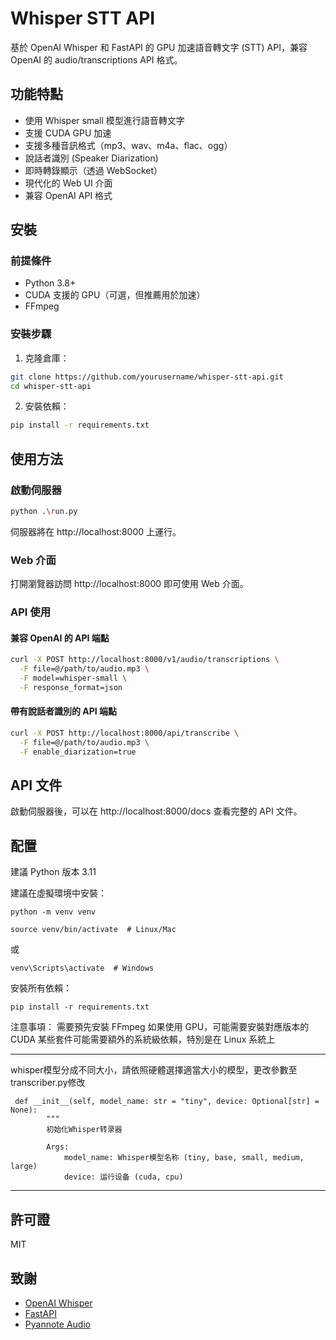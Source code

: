 # Whisper STT API

基於 OpenAI Whisper 和 FastAPI 的 GPU 加速語音轉文字 (STT) API，兼容 OpenAI 的 audio/transcriptions API 格式。

## 功能特點

- 使用 Whisper small 模型進行語音轉文字
- 支援 CUDA GPU 加速
- 支援多種音訊格式（mp3、wav、m4a、flac、ogg）
- 說話者識別 (Speaker Diarization)
- 即時轉錄顯示（透過 WebSocket）
- 現代化的 Web UI 介面
- 兼容 OpenAI API 格式

## 安裝

### 前提條件

- Python 3.8+
- CUDA 支援的 GPU（可選，但推薦用於加速）
- FFmpeg

### 安裝步驟

1. 克隆倉庫：

```bash
git clone https://github.com/yourusername/whisper-stt-api.git
cd whisper-stt-api
```

2. 安裝依賴：

```bash
pip install -r requirements.txt
```

## 使用方法

### 啟動伺服器

```bash
python .\run.py
```

伺服器將在 http://localhost:8000 上運行。

### Web 介面

打開瀏覽器訪問 http://localhost:8000 即可使用 Web 介面。

### API 使用

#### 兼容 OpenAI 的 API 端點

```bash
curl -X POST http://localhost:8000/v1/audio/transcriptions \
  -F file=@/path/to/audio.mp3 \
  -F model=whisper-small \
  -F response_format=json
```

#### 帶有說話者識別的 API 端點

```bash
curl -X POST http://localhost:8000/api/transcribe \
  -F file=@/path/to/audio.mp3 \
  -F enable_diarization=true
```

## API 文件

啟動伺服器後，可以在 http://localhost:8000/docs 查看完整的 API 文件。

## 配置

建議 Python 版本 3.11

建議在虛擬環境中安裝：
```
python -m venv venv
```
```
source venv/bin/activate  # Linux/Mac
```
或
```
venv\Scripts\activate  # Windows
```

安裝所有依賴：
```
pip install -r requirements.txt
```

注意事項：
需要預先安裝 FFmpeg
如果使用 GPU，可能需要安裝對應版本的 CUDA
某些套件可能需要額外的系統級依賴，特別是在 Linux 系統上

---
whisper模型分成不同大小，請依照硬體選擇適當大小的模型，更改參數至transcriber.py修改

```
 def __init__(self, model_name: str = "tiny", device: Optional[str] = None):
        """
        初始化Whisper转录器
        
        Args:
            model_name: Whisper模型名称 (tiny, base, small, medium, large)
            device: 运行设备 (cuda, cpu)
```
---

## 許可證

MIT

## 致謝

- [OpenAI Whisper](https://github.com/openai/whisper)
- [FastAPI](https://fastapi.tiangolo.com/)
- [Pyannote Audio](https://github.com/pyannote/pyannote-audio)

